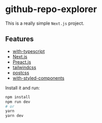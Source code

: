 # github-repo-explorer

This is a really simple `Next.js` project.

## Features

- [with-typescript](https://github.com/zeit/next.js/tree/canary/examples/with-typescript)
- [Next.js](https://nextjs.org/)
- [Preact.js](https://preactjs.com/)
- [tailwindcss](https://tailwindcss.com/)
- [postcss](https://postcss.org/)
- [with-styled-components](https://github.com/zeit/next.js/tree/canary/examples/with-styled-components)

Install it and run:

```bash
npm install
npm run dev
# or
yarn
yarn dev
```
